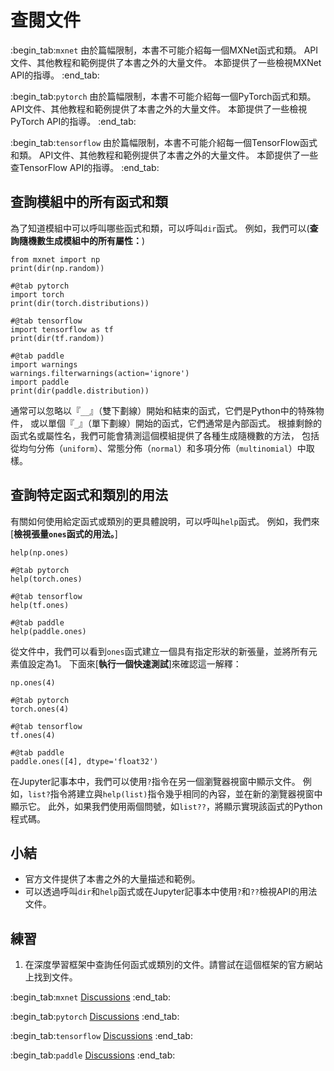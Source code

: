 # 查閱文件

:begin_tab:`mxnet`
由於篇幅限制，本書不可能介紹每一個MXNet函式和類。
API文件、其他教程和範例提供了本書之外的大量文件。
本節提供了一些檢視MXNet API的指導。
:end_tab:

:begin_tab:`pytorch`
由於篇幅限制，本書不可能介紹每一個PyTorch函式和類。
API文件、其他教程和範例提供了本書之外的大量文件。
本節提供了一些檢視PyTorch API的指導。
:end_tab:

:begin_tab:`tensorflow`
由於篇幅限制，本書不可能介紹每一個TensorFlow函式和類。
API文件、其他教程和範例提供了本書之外的大量文件。
本節提供了一些查TensorFlow API的指導。
:end_tab:

## 查詢模組中的所有函式和類

為了知道模組中可以呼叫哪些函式和類，可以呼叫`dir`函式。
例如，我們可以(**查詢隨機數生成模組中的所有屬性：**)

```{.python .input}
from mxnet import np
print(dir(np.random))
```

```{.python .input}
#@tab pytorch
import torch
print(dir(torch.distributions))
```

```{.python .input}
#@tab tensorflow
import tensorflow as tf
print(dir(tf.random))
```

```{.python .input}
#@tab paddle
import warnings
warnings.filterwarnings(action='ignore')
import paddle
print(dir(paddle.distribution))
```

通常可以忽略以『`__`』（雙下劃線）開始和結束的函式，它們是Python中的特殊物件，
或以單個『`_`』（單下劃線）開始的函式，它們通常是內部函式。
根據剩餘的函式名或屬性名，我們可能會猜測這個模組提供了各種生成隨機數的方法，
包括從均勻分佈（`uniform`）、常態分佈（`normal`）和多項分佈（`multinomial`）中取樣。

## 查詢特定函式和類別的用法

有關如何使用給定函式或類別的更具體說明，可以呼叫`help`函式。
例如，我們來[**檢視張量`ones`函式的用法。**]

```{.python .input}
help(np.ones)
```

```{.python .input}
#@tab pytorch
help(torch.ones)
```

```{.python .input}
#@tab tensorflow
help(tf.ones)
```

```{.python .input}
#@tab paddle
help(paddle.ones)
```

從文件中，我們可以看到`ones`函式建立一個具有指定形狀的新張量，並將所有元素值設定為1。
下面來[**執行一個快速測試**]來確認這一解釋：

```{.python .input}
np.ones(4)
```

```{.python .input}
#@tab pytorch
torch.ones(4)
```

```{.python .input}
#@tab tensorflow
tf.ones(4)
```

```{.python .input}
#@tab paddle
paddle.ones([4], dtype='float32')
```

在Jupyter記事本中，我們可以使用`?`指令在另一個瀏覽器視窗中顯示文件。
例如，`list?`指令將建立與`help(list)`指令幾乎相同的內容，並在新的瀏覽器視窗中顯示它。
此外，如果我們使用兩個問號，如`list??`，將顯示實現該函式的Python程式碼。

## 小結

* 官方文件提供了本書之外的大量描述和範例。
* 可以透過呼叫`dir`和`help`函式或在Jupyter記事本中使用`?`和`??`檢視API的用法文件。

## 練習

1. 在深度學習框架中查詢任何函式或類別的文件。請嘗試在這個框架的官方網站上找到文件。

:begin_tab:`mxnet`
[Discussions](https://discuss.d2l.ai/t/1764)
:end_tab:

:begin_tab:`pytorch`
[Discussions](https://discuss.d2l.ai/t/1765)
:end_tab:

:begin_tab:`tensorflow`
[Discussions](https://discuss.d2l.ai/t/1763)
:end_tab:

:begin_tab:`paddle`
[Discussions](https://discuss.d2l.ai/t/11686)
:end_tab:
